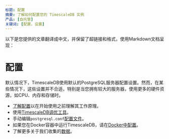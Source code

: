 ```yaml
---
标题: 配置
摘要: 了解如何配置您的 TimescaleDB 实例
产品: [自托管]
关键词: [配置，设置]
---
```


以下是您提供的文章翻译成中文，并保留了超链接和格式，使用Markdown文档呈现：

# 配置

默认情况下，TimescaleDB使用默认的PostgreSQL服务器配置设置。然而，在某些情况下，这些设置并不合适，特别是当您拥有较大的服务器，使用更多的硬件资源，如CPU、内存和存储时。

*   [了解配置][config]以在开始使用之前理解其工作原理。
*   使用[TimescaleDB调优工具][tstune-conf]。
*   手动编辑`postgresql.conf`[配置文件][postgresql-conf]。
*   如果您在Docker容器中运行TimescaleDB，请在[Docker中配置][docker-conf]。
*   了解更多关于我们收集的[数据][telemetry]。

[config]: /self-hosted/:currentVersion:/configuration/about-configuration
[docker-conf]: /self-hosted/:currentVersion:/configuration/docker-config
[postgresql-conf]: /self-hosted/:currentVersion:/configuration/postgres-config
[telemetry]: /self-hosted/:currentVersion:/configuration/telemetry
[tstune-conf]: /self-hosted/:currentVersion:/configuration/timescaledb-tune
